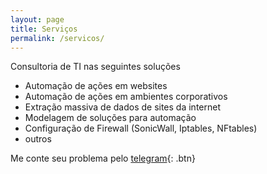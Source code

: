 ```yaml
---
layout: page
title: Serviços
permalink: /servicos/
---
```


Consultoria de TI nas seguintes soluções

- Automação de ações em websites
- Automação de ações em ambientes corporativos
- Extração massiva de dados de sites da internet
- Modelagem de soluções para automação
- Configuração de Firewall (SonicWall, Iptables, NFtables)
- outros


Me conte seu problema pelo [telegram](http://www.google.com){: .btn}
